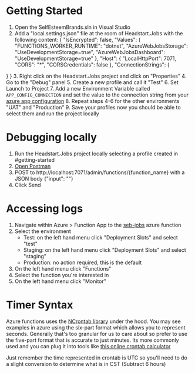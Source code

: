 ﻿# Getting Started
1. Open the SelfEsteemBrands.sln in Visual Studio
2. Add a "local.settings.json" file at the room of Headstart.Jobs with the following content:
{
  "IsEncrypted": false,
  "Values": {
    "FUNCTIONS_WORKER_RUNTIME": "dotnet",
    "AzureWebJobsStorage": "UseDevelopmentStorage=true",
    "AzureWebJobsDashboard": "UseDevelopmentStorage=true"
  },
  "Host": {
    "LocalHttpPort": 7071,
    "CORS": "*",
    "CORSCredentials": false
  },
  "ConnectionStrings": {

  }
}
3. Right click on the Headstart.Jobs project and click on "Properties"
4. Go to the "Debug" panel
5. Create a new profile and call it "Test"
6. Set Launch to Project
7. Add a new Environment Variable called `APP_CONFIG_CONNECTION` and set the value to the connection string from your [azure app configuration](https://docs.microsoft.com/en-us/azure/azure-app-configuration/overview)
8. Repeat steps 4-6 for the other environments "UAT" and "Production"
9. Save your profiles now you should be able to select them and run the project locally

# Debugging locally
1. Run the Headstart.Jobs project locally selecting a profile created in #getting-started
2. [Open Postman](https://www.postman.com/)
3. POST to http://localhost:7071/admin/functions/{function_name} with a JSON body {"input": ""}
4. Click Send

# Accessing logs
1. Navigate within Azure > Function App to the [seb-jobs](https://portal.azure.com/#@four51.com/resource/subscriptions/736cd8bd-0185-4184-b3dd-8c372c076f3f/resourceGroups/Marketplace-winOS/providers/Microsoft.Web/sites/seb-jobs/appServices) azure function
2. Select the environment
	- Test: on the left hand menu click "Deployment Slots" and select "test"
	- Staging: on the left hand menu click "Deployment Slots" and select "staging"
	- Production: no action required, this is the default
3. On the left hand menu click "Functions"
4. Select the function you're interested in
5. On the left hand menu click "Monitor"

# Timer Syntax
Azure functions uses the [NCrontab library](https://github.com/atifaziz/NCrontab#ncrontab-crontab-for-net) under the hood. You may see examples in azure using the six-part format which allows you to represent seconds. Generally that's too granular for us to care about so prefer to use the five-part format that is accurate to just minutes. Its more commonly used and you can plug it into tools like [this online crontab calculator](https://crontab.guru/)

Just remember the time represented in crontab is UTC so you'll need to do a slight conversion to determine what is in CST (Subtract 6 hours)